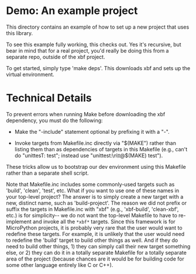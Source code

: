 # Demo: An example project

This directory contains an example of how to set up a new project that uses this library.

To see this example fully working, this checks out. Yes it's recursive, but bear in mind that
for a real project, you'd really be doing this from a separate repo, outside of the xbf project.

To get started, simply type 'make deps'. This downloads xbf and sets up the virtual environment.


# Technical Details

To prevent errors when running Make before downloading the xbf dependency, you must do the following:

- Make the "-include" statement optional by prefixing it with a "-".

- Invoke targets from Makefile.inc directly via "$(MAKE") rather than listing them than as dependencies
  of targets in this Makefile (e.g., can't do "unittesT: test"; instead use "unittest:\n\t@$(MAKE) test").

These tricks allow us to bootstrap our dev environment using this Makefile rather than a separate shell script.

Note that Makefile.inc includes some commonly-used targets such as 'build', 'clean', 'test', etc.
What if you want to use one of these names in your top-level project? The answer is to simply create
a new target with a new, distinct name, such as 'build-project'. The reason we did not prefix or suffix
the targets in Makefile.inc with "xbf" (e.g., 'xbf-build', 'clean-xbf', etc.) is for simplicity-- we do not
want the top-level Makefile to have to re-implement and invoke all the `*xbf*` targets. Since this framework
is for MicroPython projects, it is probably very rare that the user would want to redefine these targets.
For example, it is unlikely that the user would need to redefine the 'build' target to build other things as well.
And if they do need to build other things, 1) they can simply call their new target something else, or 2) they can
do it in a totally separate Makefile for a totally separate area of the project (because chances are it would be
for building code for some other language entirely like C or C++).
